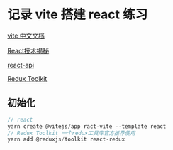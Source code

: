 # 记录 vite 搭建 react 练习

[vite 中文文档](https://cn.vitejs.dev/guide/#scaffolding-your-first-vite-project)

[React技术揭秘](https://react.iamkasong.com/preparation/idea.html#react%E7%90%86%E5%BF%B5)

[react-api](https://react.docschina.org/tutorial/tutorial.html)

[Redux Toolkit](https://redux-toolkit.js.org/tutorials/quick-start)

## 初始化

```js
// react
yarn create @vitejs/app ract-vite --template react
// Redux Toolkit 一个redux工具库官方推荐使用
yarn add @reduxjs/toolkit react-redux
```
